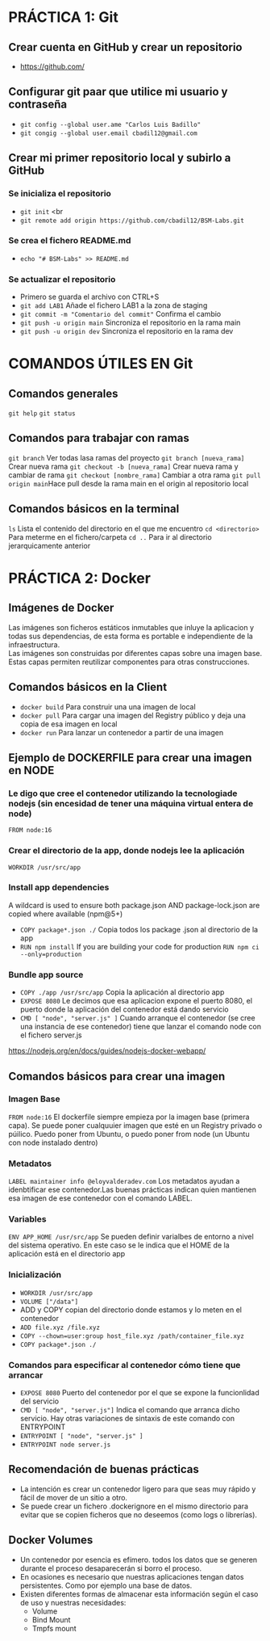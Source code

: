 # PRÁCTICA 1: Git
## Crear cuenta en GitHub y crear un repositorio
- https://github.com/
## Configurar git paar que utilice mi usuario y contraseña
- `git config --global user.ame "Carlos Luis Badillo"`
- `git congig --global user.email cbadil12@gmail.com`
## Crear mi primer repositorio local y subirlo a GitHub
### Se inicializa el repositorio
- `git init` <br
- `git remote add origin https://github.com/cbadil12/BSM-Labs.git`
### Se crea el fichero README.md
- `echo "# BSM-Labs" >> README.md`
### Se actualizar el repositorio
- Primero se guarda el archivo con CTRL+S
- `git add LAB1` Añade el fichero LAB1 a la zona de staging
- `git commit -m "Comentario del commit"` Confirma el cambio
- `git push -u origin main` Sincroniza el repositorio en la rama main
- `git push -u origin dev` Sincroniza el repositorio en la rama dev

# COMANDOS ÚTILES EN Git
## Comandos generales
`git help`
`git status` 
## Comandos para trabajar con ramas
`git branch` Ver todas lasa ramas del proyecto 
`git branch [nueva_rama]` Crear nueva rama 
`git checkout -b [nueva_rama]` Crear nueva rama y cambiar de rama 
`git checkout [nombre_rama]` Cambiar a otra rama 
`git pull origin main`Hace pull desde la rama main en el origin al repositorio local

## Comandos básicos en la terminal
`ls` Lista el contenido del directorio en el que me encuentro 
`cd <directorio>` Para meterme en el fichero/carpeta 
`cd ..` Para ir al directorio jerarquicamente anterior 

# PRÁCTICA 2: Docker
## Imágenes de Docker
Las imágenes son ficheros estáticos inmutables que inluye la aplicacion y todas sus dependencias, de esta forma es portable e independiente de la infraestructura.<br />
Las imágenes son construidas por diferentes capas sobre una imagen base. Estas capas permiten reutilizar componentes para otras construcciones.
## Comandos básicos en la Client
- `docker build` Para construir una una imagen de local
- `docker pull` Para cargar una imagen del Registry público y deja una copia de esa imagen en local
- `docker run` Para lanzar un contenedor a partir de una imagen
## Ejemplo de DOCKERFILE para crear una imagen en NODE
### Le digo que cree el contenedor utilizando la tecnologiade nodejs (sin encesidad de tener una máquina virtual entera de node)
`FROM node:16`
### Crear el directorio de la app, donde nodejs lee la aplicación
`WORKDIR /usr/src/app`
### Install app dependencies
A wildcard is used to ensure both package.json AND package-lock.json are copied where available (npm@5+)<br />
- `COPY package*.json ./` Copia todos los package .json al directorio de la app
- `RUN npm install`
If you are building your code for production `RUN npm ci --only=production`
### Bundle app source
- `COPY ./app /usr/src/app` Copia la aplicación al directorio app
- `EXPOSE 8080` Le decimos que esa aplicacion expone el puerto 8080, el puerto donde la aplicación del contenedor está dando servicio
- `CMD [ "node", "server.js" ]` Cuando arranque el contenedor (se cree una instancia de ese contenedor) tiene que lanzar el comando node con el fichero server.js

https://nodejs.org/en/docs/guides/nodejs-docker-webapp/
## Comandos básicos para crear una imagen
### Imagen Base
`FROM node:16` El dockerfile siempre empieza por la imagen base (primera capa). Se puede poner cualquuier imagen que esté en un Registry privado o púilico. Puedo poner from Ubuntu, o puedo poner from node (un Ubuntu con node instalado dentro)
### Metadatos
`LABEL maintainer info @eloyvalderadev.com` Los metadatos ayudan a idenbtificar ese contenedor.Las buenas prácticas indican quien mantienen esa imagen de ese contenedor con el comando LABEL.
### Variables
`ENV APP_HOME /usr/src/app` Se pueden definir varialbes de entorno a nivel del sistema operativo. En este caso se le indica que el HOME de la aplicación está en el directorio app
### Inicialización
- `WORKDIR /usr/src/app`
- `VOLUME ["/data"]`
- ADD y COPY copian del directorio donde estamos y lo meten en el contenedor
- `ADD file.xyz /file.xyz`
- `COPY --chown=user:group host_file.xyz /path/container_file.xyz`
- `COPY package*.json ./`
### Comandos para especificar al contenedor cómo tiene que arrancar
- `EXPOSE 8080` Puerto del contenedor por el que se expone la funcionlidad del servicio 
- `CMD [ "node", "server.js"]` Indica el comando que arranca dicho servicio. Hay otras variaciones de sintaxis de este comando con ENTRYPOINT
- `ENTRYPOINT [ "node", "server.js" ]`
- `ENTRYPOINT node server.js`
## Recomendación de buenas prácticas
- La intención es crear un contenedor ligero para que seas muy rápido y fácil de mover de un sitio a otro.
- Se puede crear un fichero .dockerignore en el mismo directorio para evitar que se copien ficheros que no deseemos (como logs o librerías).

## Docker Volumes
- Un contenedor por esencia es efímero. todos los datos que se generen durante el proceso desaparecerán si borro el proceso.
- En ocasiones es necesario que nuestras aplicaciones tengan datos persistentes. Como por ejemplo una base de datos.
- Existen diferentes formas de almacenar esta información según el caso de uso y nuestras necesidades:
  - Volume
  - Bind Mount
  - Tmpfs mount